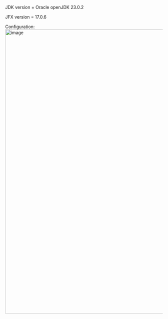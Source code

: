 JDK version = Oracle openJDK 23.0.2

JFX version = 17.0.6

Configuration: <img width="1090" height="907" alt="image" src="https://github.com/user-attachments/assets/9f31a013-0753-4d07-a6a5-e7d5e301aa9f" />

